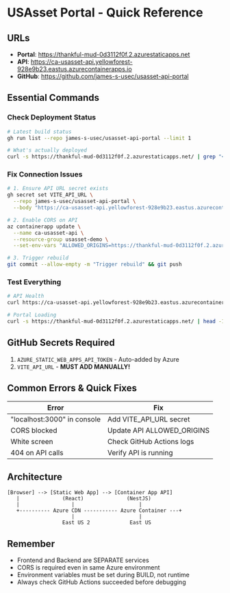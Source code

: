 # USAsset Portal - Quick Reference

## URLs
- **Portal**: https://thankful-mud-0d3112f0f.2.azurestaticapps.net
- **API**: https://ca-usasset-api.yellowforest-928e9b23.eastus.azurecontainerapps.io
- **GitHub**: https://github.com/james-s-usec/usasset-api-portal

## Essential Commands

### Check Deployment Status
```bash
# Latest build status
gh run list --repo james-s-usec/usasset-api-portal --limit 1

# What's actually deployed
curl -s https://thankful-mud-0d3112f0f.2.azurestaticapps.net/ | grep "<title>"
```

### Fix Connection Issues
```bash
# 1. Ensure API URL secret exists
gh secret set VITE_API_URL \
  --repo james-s-usec/usasset-api-portal \
  --body "https://ca-usasset-api.yellowforest-928e9b23.eastus.azurecontainerapps.io"

# 2. Enable CORS on API
az containerapp update \
  --name ca-usasset-api \
  --resource-group usasset-demo \
  --set-env-vars "ALLOWED_ORIGINS=https://thankful-mud-0d3112f0f.2.azurestaticapps.net"

# 3. Trigger rebuild
git commit --allow-empty -m "Trigger rebuild" && git push
```

### Test Everything
```bash
# API Health
curl https://ca-usasset-api.yellowforest-928e9b23.eastus.azurecontainerapps.io/v1/health

# Portal Loading
curl -s https://thankful-mud-0d3112f0f.2.azurestaticapps.net/ | head -10
```

## GitHub Secrets Required
1. `AZURE_STATIC_WEB_APPS_API_TOKEN` - Auto-added by Azure
2. `VITE_API_URL` - **MUST ADD MANUALLY!**

## Common Errors & Quick Fixes

| Error | Fix |
|-------|-----|
| "localhost:3000" in console | Add VITE_API_URL secret |
| CORS blocked | Update API ALLOWED_ORIGINS |
| White screen | Check GitHub Actions logs |
| 404 on API calls | Verify API is running |

## Architecture
```
[Browser] --> [Static Web App] --> [Container App API]
   |              (React)              (NestJS)
   |                 |                     |
   +---------- Azure CDN ----------- Azure Container ---+
                     |                     |
                  East US 2             East US
```

## Remember
- Frontend and Backend are SEPARATE services
- CORS is required even in same Azure environment
- Environment variables must be set during BUILD, not runtime
- Always check GitHub Actions succeeded before debugging